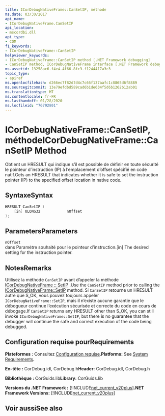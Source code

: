 ```yaml
---
title: ICorDebugNativeFrame::CanSetIP, méthode
ms.date: 03/30/2017
api_name:
- ICorDebugNativeFrame.CanSetIP
api_location:
- mscordbi.dll
api_type:
- COM
f1_keywords:
- ICorDebugNativeFrame::CanSetIP
helpviewer_keywords:
- ICorDebugNativeFrame::CanSetIP method [.NET Framework debugging]
- CanSetIP method, ICorDebugNativeFrame interface [.NET Framework debugging]
ms.assetid: 13258ac6-f4e4-4f66-8fc3-f1244417a3c3
topic_type:
- apiref
ms.openlocfilehash: d266ec7f82d7d4c7c66f137aafc1c8865d6f8889
ms.sourcegitcommit: 13e79efdbd589cad6b1de634f5d6b1262b12ab01
ms.translationtype: MT
ms.contentlocale: fr-FR
ms.lasthandoff: 01/28/2020
ms.locfileid: "76792801"
---
```

# <a name="icordebugnativeframecansetip-method"></a><span data-ttu-id="1a6b2-102">ICorDebugNativeFrame::CanSetIP, méthode</span><span class="sxs-lookup"><span data-stu-id="1a6b2-102">ICorDebugNativeFrame::CanSetIP Method</span></span>
<span data-ttu-id="1a6b2-103">Obtient un HRESULT qui indique s’il est possible de définir en toute sécurité le pointeur d’instruction (IP) à l’emplacement d’offset spécifié en code natif.</span><span class="sxs-lookup"><span data-stu-id="1a6b2-103">Gets an HRESULT that indicates whether it is safe to set the instruction pointer (IP) to the specified offset location in native code.</span></span>  
  
## <a name="syntax"></a><span data-ttu-id="1a6b2-104">Syntaxe</span><span class="sxs-lookup"><span data-stu-id="1a6b2-104">Syntax</span></span>  
  
```cpp  
HRESULT CanSetIP (  
    [in] ULONG32            nOffset  
);  
```  
  
## <a name="parameters"></a><span data-ttu-id="1a6b2-105">Parameters</span><span class="sxs-lookup"><span data-stu-id="1a6b2-105">Parameters</span></span>  
 `nOffset`  
 <span data-ttu-id="1a6b2-106">dans Paramètre souhaité pour le pointeur d’instruction.</span><span class="sxs-lookup"><span data-stu-id="1a6b2-106">[in] The desired setting for the instruction pointer.</span></span>  
  
## <a name="remarks"></a><span data-ttu-id="1a6b2-107">Notes</span><span class="sxs-lookup"><span data-stu-id="1a6b2-107">Remarks</span></span>  
 <span data-ttu-id="1a6b2-108">Utilisez la méthode `CanSetIP` avant d’appeler la méthode [ICorDebugNativeFrame :: SetIP](icordebugnativeframe-setip-method.md) .</span><span class="sxs-lookup"><span data-stu-id="1a6b2-108">Use the `CanSetIP` method prior to calling the [ICorDebugNativeFrame::SetIP](icordebugnativeframe-setip-method.md) method.</span></span> <span data-ttu-id="1a6b2-109">Si `CanSetIP` retourne un HRESULT autre que S_OK, vous pouvez toujours appeler `ICorDebugNativeFrame::SetIP`, mais il n’existe aucune garantie que le débogueur continue l’exécution sécurisée et correcte du code en cours de débogage.</span><span class="sxs-lookup"><span data-stu-id="1a6b2-109">If `CanSetIP` returns any HRESULT other than S_OK, you can still invoke `ICorDebugNativeFrame::SetIP`, but there is no guarantee that the debugger will continue the safe and correct execution of the code being debugged.</span></span>  
  
## <a name="requirements"></a><span data-ttu-id="1a6b2-110">Configuration requise pour</span><span class="sxs-lookup"><span data-stu-id="1a6b2-110">Requirements</span></span>  
 <span data-ttu-id="1a6b2-111">**Plateformes :** Consultez [Configuration requise](../../../../docs/framework/get-started/system-requirements.md).</span><span class="sxs-lookup"><span data-stu-id="1a6b2-111">**Platforms:** See [System Requirements](../../../../docs/framework/get-started/system-requirements.md).</span></span>  
  
 <span data-ttu-id="1a6b2-112">**En-tête :** CorDebug.idl, CorDebug.h</span><span class="sxs-lookup"><span data-stu-id="1a6b2-112">**Header:** CorDebug.idl, CorDebug.h</span></span>  
  
 <span data-ttu-id="1a6b2-113">**Bibliothèque :** CorGuids.lib</span><span class="sxs-lookup"><span data-stu-id="1a6b2-113">**Library:** CorGuids.lib</span></span>  
  
 <span data-ttu-id="1a6b2-114">**Versions du .NET Framework :** [!INCLUDE[net_current_v20plus](../../../../includes/net-current-v20plus-md.md)]</span><span class="sxs-lookup"><span data-stu-id="1a6b2-114">**.NET Framework Versions:** [!INCLUDE[net_current_v20plus](../../../../includes/net-current-v20plus-md.md)]</span></span>  
  
## <a name="see-also"></a><span data-ttu-id="1a6b2-115">Voir aussi</span><span class="sxs-lookup"><span data-stu-id="1a6b2-115">See also</span></span>
